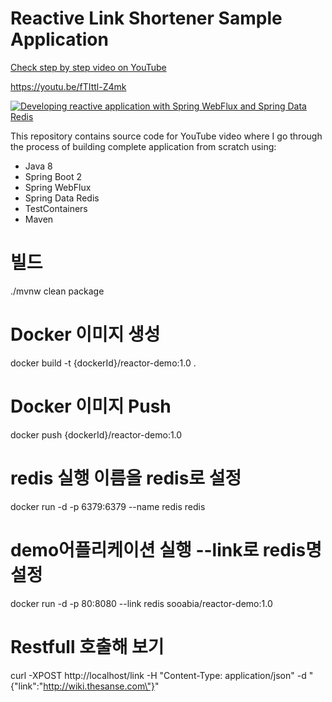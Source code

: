 # Reactive Link Shortener Sample Application

[Check step by step video on YouTube](https://www.youtube.com/watch?v=J9jQoFiP41A)

https://youtu.be/fTIttl-Z4mk

[![Developing reactive application with Spring WebFlux and Spring Data Redis](https://img.youtube.com/vi/KrxXdnCxiFg/0.jpg)](https://www.youtube.com/watch?v=KrxXdnCxiFg)

This repository contains source code for YouTube video where I go through the process of building complete application
from scratch using:

- Java 8
- Spring Boot 2
- Spring WebFlux
- Spring Data Redis
- TestContainers
- Maven


# 빌드
./mvnw clean package

# Docker 이미지 생성
docker build -t {dockerId}/reactor-demo:1.0 .

# Docker 이미지 Push
docker push {dockerId}/reactor-demo:1.0

# redis 실행 이름을 redis로 설정
docker run -d -p 6379:6379 --name redis redis

# demo어플리케이션 실행 --link로 redis명 설정
docker run -d -p 80:8080 --link redis sooabia/reactor-demo:1.0

# Restfull 호출해 보기
curl -XPOST http://localhost/link -H "Content-Type: application/json" -d "{\"link\":\"http://wiki.thesanse.com\"}"
